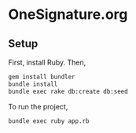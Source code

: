 OneSignature.org
=========================

## Setup

First, install Ruby. Then,

```bash
gem install bundler
bundle install
bundle exec rake db:create db:seed
```

To run the project,

```bash
bundle exec ruby app.rb
```

